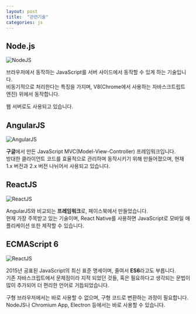 ```yaml
---
layout: post
title:  "관련기술"
categories: js
---
```


## Node.js
![NodeJS](https://upload.wikimedia.org/wikipedia/commons/thumb/d/d9/Node.js_logo.svg/220px-Node.js_logo.svg.png)

브라우저에서 동작하는 JavaScript를 서버 사이드에서 동작할 수 있게 하는 기술입니다.  
비동기적으로 처리한다는 특징을 가지며, V8(Chrome에서 사용하는 자바스크트립트 엔진) 위에서 동작합니다. 

웹 서버로도 사용되고 있습니다.


## AngularJS
![AngularJS](http://theeye.pe.kr/wp-content/uploads/2016/10/AngularJS-large.png)

**구글**에서 만든 JavaScript MVC(Model-View-Controller) 프레임워크입니다.  
방대한 클라이언트 코드를 효율적으로 관리하며 동작시키기 위해 만들어졌으며, 현재 1.x 버전과 2.x 버전 나뉘어서 사용되고 있습니다.


## ReactJS
![ReactJS](http://d2.naver.com/content/images/2016/04/helloworld-1523-logo-react.png)


AngularJS와 비교되는 **프레임워크**로, 페이스북에서 만들었습니다.  
현재 가장 주목받고 있는 기술이며, React Native를 사용하면 JavaScript로 모바일 애플리케이션 또한 제작할 수 있습니다.


## ECMAScript 6
![ReactJS](http://seokjun.kr/content/images/2015/04/ecmascript6.png)

2015년 공표된 JavaScript의 최신 표준 명세이며, 줄여서 **ES6**라고도 부릅니다.  
기존 자바스크립트에서 문제점이라 지적 되었던 것들, 혹은 필요하다고 생각되는 문법이 많이 추가되어 더 편리한 언어로 거듭되었습니다.

구형 브라우저에서는 바로 사용할 수 없으며, 구형 코드로 변환하는 과정이 필요합니다.  
NodeJS나 Chromium App, Electron 등에서는 바로 사용할 수 있습니다.